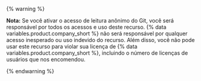 {% warning %}

**Nota:** Se você ativar o acesso de leitura anônimo do Git, você será responsável por todos os acessos e uso deste recurso. {% data variables.product.company_short %} não será responsável por qualquer acesso inesperado ou uso indevido do recurso. Além disso, você não pode usar este recurso para violar sua licença de {% data variables.product.company_short %}, incluindo o número de licenças de usuários que nos encomendou.

{% endwarning %}
